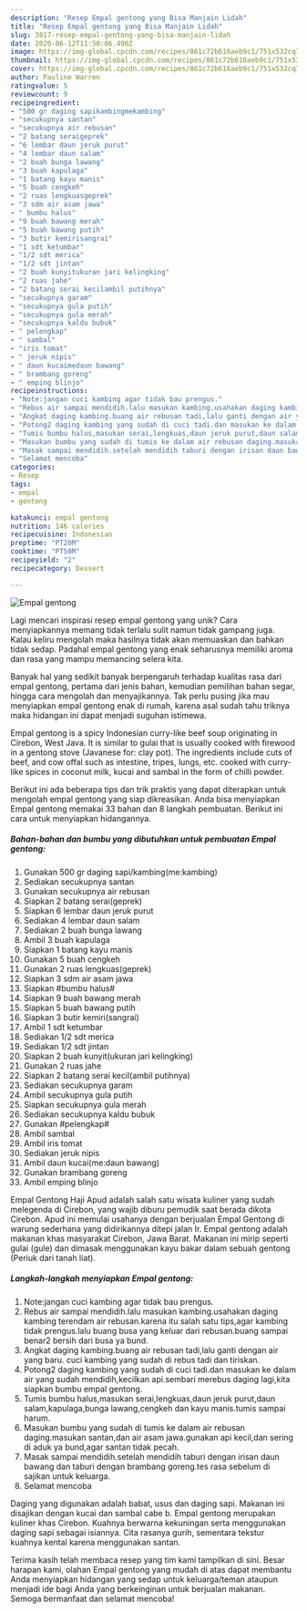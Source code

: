 ```yaml
---
description: "Resep Empal gentong yang Bisa Manjain Lidah"
title: "Resep Empal gentong yang Bisa Manjain Lidah"
slug: 3817-resep-empal-gentong-yang-bisa-manjain-lidah
date: 2020-06-12T11:58:06.490Z
image: https://img-global.cpcdn.com/recipes/861c72b616aeb9c1/751x532cq70/empal-gentong-foto-resep-utama.jpg
thumbnail: https://img-global.cpcdn.com/recipes/861c72b616aeb9c1/751x532cq70/empal-gentong-foto-resep-utama.jpg
cover: https://img-global.cpcdn.com/recipes/861c72b616aeb9c1/751x532cq70/empal-gentong-foto-resep-utama.jpg
author: Pauline Warren
ratingvalue: 5
reviewcount: 9
recipeingredient:
- "500 gr daging sapikambingmekambing"
- "secukupnya santan"
- "secukupnya air rebusan"
- "2 batang seraigeprek"
- "6 lembar daun jeruk purut"
- "4 lembar daun salam"
- "2 buah bunga lawang"
- "3 buah kapulaga"
- "1 batang kayu manis"
- "5 buah cengkeh"
- "2 ruas lengkuasgeprek"
- "3 sdm air asam jawa"
- " bumbu halus"
- "9 buah bawang merah"
- "5 buah bawang putih"
- "3 butir kemirisangrai"
- "1 sdt ketumbar"
- "1/2 sdt merica"
- "1/2 sdt jintan"
- "2 buah kunyitukuran jari kelingking"
- "2 ruas jahe"
- "2 batang serai kecilambil putihnya"
- "secukupnya garam"
- "secukupnya gula putih"
- "secukupnya gula merah"
- "secukupnya kaldu bubuk"
- " pelengkap"
- " sambal"
- "iris tomat"
- " jeruk nipis"
- " daun kucaimedaun bawang"
- " brambang goreng"
- " emping blinjo"
recipeinstructions:
- "Note:jangan cuci kambing agar tidak bau prengus."
- "Rebus air sampai mendidih.lalu masukan kambing.usahakan daging kambing terendam air rebusan.karena itu salah satu tips,agar kambing tidak prengus.lalu buang busa yang keluar dari rebusan.buang sampai benar2 bersih dari busa ya bund."
- "Angkat daging kambing.buang air rebusan tadi,lalu ganti dengan air yang baru. cuci kambing yang sudah di rebus tadi dan tiriskan."
- "Potong2 daging kambing yang sudah di cuci tadi.dan masukan ke dalam air yang sudah mendidih,kecilkan api.sembari merebus daging lagi,kita siapkan bumbu empal gentong."
- "Tumis bumbu halus,masukan serai,lengkuas,daun jeruk purut,daun salam,kapulaga,bunga lawang,cengkeh dan kayu manis.tumis sampai harum."
- "Masukan bumbu yang sudah di tumis ke dalam air rebusan daging.masukan santan,dan air asam jawa.gunakan api kecil,dan sering di aduk ya bund,agar santan tidak pecah."
- "Masak sampai mendidih.setelah mendidih taburi dengan irisan daun bawang dan taburi dengan brambang goreng.tes rasa sebelum di sajikan untuk keluarga."
- "Selamat mencoba"
categories:
- Resep
tags:
- empal
- gentong

katakunci: empal gentong 
nutrition: 146 calories
recipecuisine: Indonesian
preptime: "PT20M"
cooktime: "PT50M"
recipeyield: "2"
recipecategory: Dessert

---
```



![Empal gentong](https://img-global.cpcdn.com/recipes/861c72b616aeb9c1/751x532cq70/empal-gentong-foto-resep-utama.jpg)

Lagi mencari inspirasi resep empal gentong yang unik? Cara menyiapkannya memang tidak terlalu sulit namun tidak gampang juga. Kalau keliru mengolah maka hasilnya tidak akan memuaskan dan bahkan tidak sedap. Padahal empal gentong yang enak seharusnya memiliki aroma dan rasa yang mampu memancing selera kita.

Banyak hal yang sedikit banyak berpengaruh terhadap kualitas rasa dari empal gentong, pertama dari jenis bahan, kemudian pemilihan bahan segar, hingga cara mengolah dan menyajikannya. Tak perlu pusing jika mau menyiapkan empal gentong enak di rumah, karena asal sudah tahu triknya maka hidangan ini dapat menjadi suguhan istimewa.

Empal gentong is a spicy Indonesian curry-like beef soup originating in Cirebon, West Java. It is similar to gulai that is usually cooked with firewood in a gentong stove (Javanese for: clay pot). The ingredients include cuts of beef, and cow offal such as intestine, tripes, lungs, etc. cooked with curry-like spices in coconut milk, kucai and sambal in the form of chilli powder.


Berikut ini ada beberapa tips dan trik praktis yang dapat diterapkan untuk mengolah empal gentong yang siap dikreasikan. Anda bisa menyiapkan Empal gentong memakai 33 bahan dan 8 langkah pembuatan. Berikut ini cara untuk menyiapkan hidangannya.

<!--inarticleads1-->

##### Bahan-bahan dan bumbu yang dibutuhkan untuk pembuatan Empal gentong:

1. Gunakan 500 gr daging sapi/kambing(me:kambing)
1. Sediakan secukupnya santan
1. Gunakan secukupnya air rebusan
1. Siapkan 2 batang serai(geprek)
1. Siapkan 6 lembar daun jeruk purut
1. Sediakan 4 lembar daun salam
1. Sediakan 2 buah bunga lawang
1. Ambil 3 buah kapulaga
1. Siapkan 1 batang kayu manis
1. Gunakan 5 buah cengkeh
1. Gunakan 2 ruas lengkuas(geprek)
1. Siapkan 3 sdm air asam jawa
1. Siapkan  #bumbu halus#
1. Siapkan 9 buah bawang merah
1. Siapkan 5 buah bawang putih
1. Siapkan 3 butir kemiri(sangrai)
1. Ambil 1 sdt ketumbar
1. Sediakan 1/2 sdt merica
1. Sediakan 1/2 sdt jintan
1. Siapkan 2 buah kunyit(ukuran jari kelingking)
1. Gunakan 2 ruas jahe
1. Siapkan 2 batang serai kecil(ambil putihnya)
1. Sediakan secukupnya garam
1. Ambil secukupnya gula putih
1. Siapkan secukupnya gula merah
1. Sediakan secukupnya kaldu bubuk
1. Gunakan  #pelengkap#
1. Ambil  sambal
1. Ambil iris tomat
1. Sediakan  jeruk nipis
1. Ambil  daun kucai(me:daun bawang)
1. Gunakan  brambang goreng
1. Ambil  emping blinjo


Empal Gentong Haji Apud adalah salah satu wisata kuliner yang sudah melegenda di Cirebon, yang wajib diburu pemudik saat berada dikota Cirebon. Apud ini memulai usahanya dengan berjualan Empal Gentong di warung sederhana yang didirikannya ditepi jalan Ir. Empal gentong adalah makanan khas masyarakat Cirebon, Jawa Barat. Makanan ini mirip seperti gulai (gule) dan dimasak menggunakan kayu bakar dalam sebuah gentong (Periuk dari tanah liat). 

<!--inarticleads2-->

##### Langkah-langkah menyiapkan Empal gentong:

1. Note:jangan cuci kambing agar tidak bau prengus.
1. Rebus air sampai mendidih.lalu masukan kambing.usahakan daging kambing terendam air rebusan.karena itu salah satu tips,agar kambing tidak prengus.lalu buang busa yang keluar dari rebusan.buang sampai benar2 bersih dari busa ya bund.
1. Angkat daging kambing.buang air rebusan tadi,lalu ganti dengan air yang baru. cuci kambing yang sudah di rebus tadi dan tiriskan.
1. Potong2 daging kambing yang sudah di cuci tadi.dan masukan ke dalam air yang sudah mendidih,kecilkan api.sembari merebus daging lagi,kita siapkan bumbu empal gentong.
1. Tumis bumbu halus,masukan serai,lengkuas,daun jeruk purut,daun salam,kapulaga,bunga lawang,cengkeh dan kayu manis.tumis sampai harum.
1. Masukan bumbu yang sudah di tumis ke dalam air rebusan daging.masukan santan,dan air asam jawa.gunakan api kecil,dan sering di aduk ya bund,agar santan tidak pecah.
1. Masak sampai mendidih.setelah mendidih taburi dengan irisan daun bawang dan taburi dengan brambang goreng.tes rasa sebelum di sajikan untuk keluarga.
1. Selamat mencoba


Daging yang digunakan adalah babat, usus dan daging sapi. Makanan ini disajikan dengan kucai dan sambal cabe b. Empal gentong merupakan kuliner khas Cirebon. Kuahnya berwarna kekuningan serta menggunakan daging sapi sebagai isiannya. Cita rasanya gurih, sementara tekstur kuahnya kental karena menggunakan santan. 

Terima kasih telah membaca resep yang tim kami tampilkan di sini. Besar harapan kami, olahan Empal gentong yang mudah di atas dapat membantu Anda menyiapkan hidangan yang sedap untuk keluarga/teman ataupun menjadi ide bagi Anda yang berkeinginan untuk berjualan makanan. Semoga bermanfaat dan selamat mencoba!
